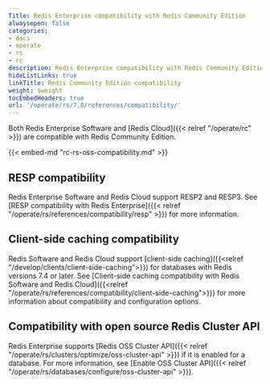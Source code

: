 ```yaml
---
Title: Redis Enterprise compatibility with Redis Community Edition
alwaysopen: false
categories:
- docs
- operate
- rs
- rc
description: Redis Enterprise compatibility with Redis Community Edition.
hideListLinks: true
linkTitle: Redis Community Edition compatibility
weight: $weight
tocEmbedHeaders: true
url: '/operate/rs/7.8/references/compatibility/'
---
```

Both Redis Enterprise Software and [Redis Cloud]({{< relref "/operate/rc" >}}) are compatible with Redis Community Edition. 

{{< embed-md "rc-rs-oss-compatibility.md"  >}}

## RESP compatibility

Redis Enterprise Software and Redis Cloud support RESP2 and RESP3. See [RESP compatibility with Redis Enterprise]({{< relref "/operate/rs/references/compatibility/resp" >}}) for more information.

## Client-side caching compatibility

Redis Software and Redis Cloud support [client-side caching]({{<relref "/develop/clients/client-side-caching">}}) for databases with Redis versions 7.4 or later. See [Client-side caching compatibility with Redis Software and Redis Cloud]({{<relref "/operate/rs/references/compatibility/client-side-caching">}}) for more information about compatibility and configuration options.

## Compatibility with open source Redis Cluster API

Redis Enterprise supports [Redis OSS Cluster API]({{< relref "/operate/rs/clusters/optimize/oss-cluster-api" >}}) if it is enabled for a database. For more information, see [Enable OSS Cluster API]({{< relref "/operate/rs/databases/configure/oss-cluster-api" >}}).
